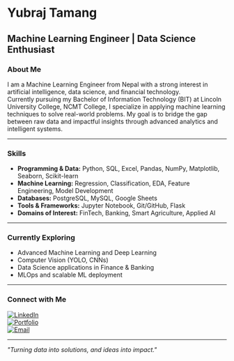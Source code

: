 # Yubraj Tamang

## Machine Learning Engineer | Data Science Enthusiast

### About Me  
I am a Machine Learning Engineer from Nepal with a strong interest in artificial intelligence, data science, and financial technology.  
Currently pursuing my Bachelor of Information Technology (BIT) at Lincoln University College, NCMT College, I specialize in applying machine learning techniques to solve real-world problems. My goal is to bridge the gap between raw data and impactful insights through advanced analytics and intelligent systems.

---

### Skills  
- **Programming & Data:** Python, SQL, Excel, Pandas, NumPy, Matplotlib, Seaborn, Scikit-learn  
- **Machine Learning:** Regression, Classification, EDA, Feature Engineering, Model Development  
- **Databases:** PostgreSQL, MySQL, Google Sheets  
- **Tools & Frameworks:** Jupyter Notebook, Git/GitHub, Flask  
- **Domains of Interest:** FinTech, Banking, Smart Agriculture, Applied AI  

---

### Currently Exploring  
- Advanced Machine Learning and Deep Learning  
- Computer Vision (YOLO, CNNs)  
- Data Science applications in Finance & Banking  
- MLOps and scalable ML deployment  

---

### Connect with Me  

[![LinkedIn](https://img.shields.io/badge/LinkedIn-0A66C2?style=for-the-badge&logo=linkedin&logoColor=white)](https://www.linkedin.com/in/yubraj-tamang)  
[![Portfolio](https://img.shields.io/badge/Portfolio-000000?style=for-the-badge&logo=About.me&logoColor=white)](http://www.tamangyubraj.com.np)  
[![Email](https://img.shields.io/badge/Email-D14836?style=for-the-badge&logo=gmail&logoColor=white)](mailto:yt60015@gmail.com)  

---

*"Turning data into solutions, and ideas into impact."*
